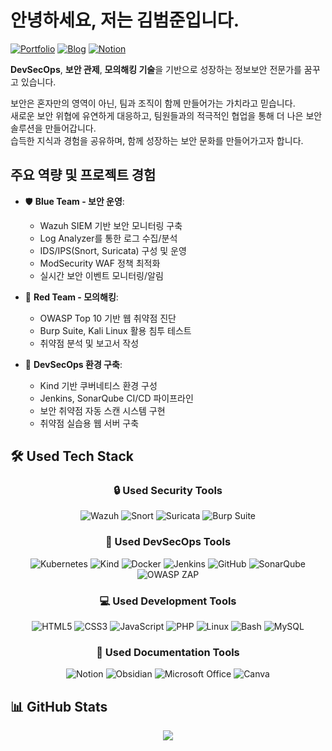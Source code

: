 # 안녕하세요, 저는 김범준입니다. 

[![Portfolio](https://img.shields.io/badge/Portfolio-white?style=for-the-badge&logo=notion&logoColor=black)](https://www.notion.so/Joon-s-Information-Security-Record-2e8d6eb090ec4e608137dad26e774881)
[![Blog](https://img.shields.io/badge/Blog-FF5722?style=for-the-badge&logo=tistory&logoColor=white)](https://sky80322.tistory.com/)
[![Notion](https://img.shields.io/badge/Notion-000000?style=for-the-badge&logo=notion&logoColor=white)](https://www.notion.so/Joon-s-Information-Security-Record-2e8d6eb090ec4e608137dad26e774881)

**DevSecOps**, **보안 관제**, **모의해킹 기술**을 기반으로 성장하는 정보보안 전문가를 꿈꾸고 있습니다.

보안은 혼자만의 영역이 아닌, 팀과 조직이 함께 만들어가는 가치라고 믿습니다. </br>
새로운 보안 위협에 유연하게 대응하고, 팀원들과의 적극적인 협업을 통해 더 나은 보안 솔루션을 만들어갑니다. </br>
습득한 지식과 경험을 공유하며, 함께 성장하는 보안 문화를 만들어가고자 합니다.

## 주요 역량 및 프로젝트 경험
- 🛡️ **Blue Team - 보안 운영**: 
  - Wazuh SIEM 기반 보안 모니터링 구축
  - Log Analyzer를 통한 로그 수집/분석
  - IDS/IPS(Snort, Suricata) 구성 및 운영
  - ModSecurity WAF 정책 최적화
  - 실시간 보안 이벤트 모니터링/알림

- 🎯 **Red Team - 모의해킹**: 
  - OWASP Top 10 기반 웹 취약점 진단
  - Burp Suite, Kali Linux 활용 침투 테스트
  - 취약점 분석 및 보고서 작성

- 🚀 **DevSecOps 환경 구축**:
  - Kind 기반 쿠버네티스 환경 구성
  - Jenkins, SonarQube CI/CD 파이프라인
  - 보안 취약점 자동 스캔 시스템 구현
  - 취약점 실습용 웹 서버 구축

## 🛠 Used Tech Stack
<div align="center">
  
### 🔒 Used Security Tools
![Wazuh](https://img.shields.io/badge/Wazuh-326CE5?style=for-the-badge&logo=shield&logoColor=white)
![Snort](https://img.shields.io/badge/Snort-FF0000?style=for-the-badge&logo=shield&logoColor=white)
![Suricata](https://img.shields.io/badge/Suricata-000000?style=for-the-badge&logo=shield&logoColor=white)
![Burp Suite](https://img.shields.io/badge/Burp%20Suite-FF6633?style=for-the-badge&logo=shield&logoColor=white)

### 🚀 Used DevSecOps Tools
![Kubernetes](https://img.shields.io/badge/Kubernetes-326CE5?style=for-the-badge&logo=kubernetes&logoColor=white)
![Kind](https://img.shields.io/badge/Kind-375EAB?style=for-the-badge&logo=kubernetes&logoColor=white)
![Docker](https://img.shields.io/badge/Docker-2496ED?style=for-the-badge&logo=docker&logoColor=white)
![Jenkins](https://img.shields.io/badge/Jenkins-D24939?style=for-the-badge&logo=jenkins&logoColor=white)
![GitHub](https://img.shields.io/badge/GitHub-181717?style=for-the-badge&logo=github&logoColor=white)
![SonarQube](https://img.shields.io/badge/SonarQube-4E9BCD?style=for-the-badge&logo=sonarqube&logoColor=white)
![OWASP ZAP](https://img.shields.io/badge/OWASP%20ZAP-FF0000?style=for-the-badge&logo=owasp&logoColor=white)

### 💻 Used Development Tools
![HTML5](https://img.shields.io/badge/HTML5-E34F26?style=for-the-badge&logo=html5&logoColor=white)
![CSS3](https://img.shields.io/badge/CSS3-1572B6?style=for-the-badge&logo=css3&logoColor=white)
![JavaScript](https://img.shields.io/badge/JavaScript-F7DF1E?style=for-the-badge&logo=javascript&logoColor=black)
![PHP](https://img.shields.io/badge/PHP-777BB4?style=for-the-badge&logo=php&logoColor=white)
![Linux](https://img.shields.io/badge/Linux-FCC624?style=for-the-badge&logo=linux&logoColor=black)
![Bash](https://img.shields.io/badge/Bash-4EAA25?style=for-the-badge&logo=gnu-bash&logoColor=white)
![MySQL](https://img.shields.io/badge/MySQL-4479A1?style=for-the-badge&logo=mysql&logoColor=white)

### 📝 Used Documentation Tools
![Notion](https://img.shields.io/badge/Notion-000000?style=for-the-badge&logo=notion&logoColor=white)
![Obsidian](https://img.shields.io/badge/Obsidian-483699?style=for-the-badge&logo=obsidian&logoColor=white)
![Microsoft Office](https://img.shields.io/badge/Microsoft%20Office-D83B01?style=for-the-badge&logo=microsoft-office&logoColor=white)
![Canva](https://img.shields.io/badge/Canva-00C4CC?style=for-the-badge&logo=canva&logoColor=white)

</div>

## 📊 GitHub Stats
<div align="center">
  <img src="https://github-readme-stats-sigma-five.vercel.app/api?username=redryan90&show_icons=true&theme=tokyonight&locale=kr" />
</div>

